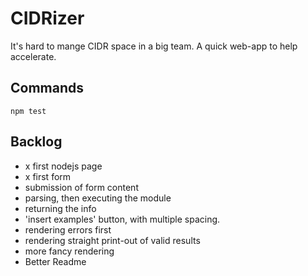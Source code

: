 # CIDRizer

It's hard to mange CIDR space in a big team.
A quick web-app to help accelerate.

## Commands

`npm test`

## Backlog

- x first nodejs page
- x first form
- submission of form content
- parsing, then executing the module
- returning the info
- 'insert examples' button, with multiple spacing.
- rendering errors first
- rendering straight print-out of valid results
- more fancy rendering
- Better Readme
